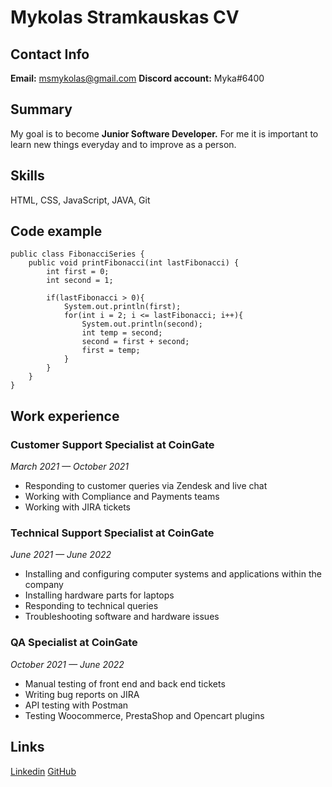 # Mykolas Stramkauskas CV
## Contact Info
**Email:** msmykolas@gmail.com **Discord account:** Myka#6400
## Summary
My goal is to become **Junior Software Developer.** For me it is important to learn new things everyday and to improve as a person.
## Skills 
HTML, CSS, JavaScript, JAVA, Git
## Code example
```
public class FibonacciSeries {
    public void printFibonacci(int lastFibonacci) {
        int first = 0;
        int second = 1;

        if(lastFibonacci > 0){
            System.out.println(first);
            for(int i = 2; i <= lastFibonacci; i++){
                System.out.println(second);
                int temp = second;
                second = first + second;
                first = temp;
            }
        }
    }
}
```
## Work experience
### Customer Support Specialist at CoinGate
*March 2021 — October 2021*
- Responding to customer queries via Zendesk and live chat
- Working with Compliance and Payments teams
- Working with JIRA tickets
### Technical Support Specialist at CoinGate
*June 2021 — June 2022*
- Installing and configuring computer systems and applications within the company
- Installing hardware parts for laptops
- Responding to technical queries
- Troubleshooting software and hardware issues
### QA Specialist at CoinGate
*October 2021 — June 2022*
- Manual testing of front end and back end tickets
- Writing bug reports on JIRA
- API testing with Postman
- Testing Woocommerce, PrestaShop and Opencart plugins
## Links
[Linkedin](https://www.linkedin.com/in/mykolas-stramkauskas-625850165/) [GitHub](https://github.com/myka1)
